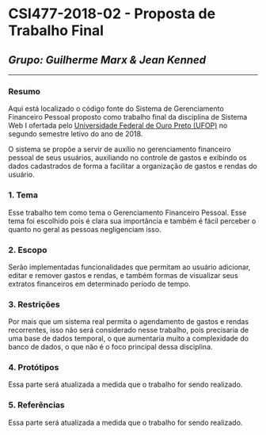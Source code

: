# **CSI477-2018-02 - Proposta de Trabalho Final**
## *Grupo: Guilherme Marx & Jean Kenned*

--------------

### Resumo
Aqui está localizado o código fonte do Sistema de Gerenciamento Financeiro Pessoal proposto como trabalho final da disciplina de Sistema Web I ofertada pelo [Universidade Federal de Ouro Preto (UFOP)](http://www.ufop.br) no segundo semestre letivo do ano de 2018.

O sistema se propõe a servir de auxílio no gerenciamento financeiro pessoal de seus usuários, auxiliando no controle de gastos e exibindo os dados cadastrados de forma a facilitar a organização de gastos e rendas do usuário.

### 1. Tema
Esse trabalho tem como tema o Gerenciamento Financeiro Pessoal. Esse tema foi escolhido pois é clara sua importância e também é fácil perceber o quanto no geral as pessoas negligenciam isso.

### 2. Escopo
Serão implementadas funcionalidades que permitam ao usuário adicionar, editar e remover gastos e rendas, e também formas de visualizar seus extratos financeiros em determinado período de tempo.

### 3. Restrições
Por mais que um sistema real permita o agendamento de gastos e rendas recorrentes, isso não será considerado nesse trabalho, pois precisaria de uma base de dados temporal, o que aumentaria muito a complexidade do banco de dados, o que não é o foco principal dessa disciplina.

### 4. Protótipos
Essa parte será atualizada a medida que o trabalho for sendo realizado.

### 5. Referências
Essa parte será atualizada a medida que o trabalho for sendo realizado.
